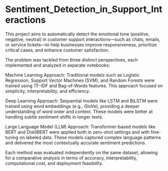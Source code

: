 # Sentiment_Detection_in_Support_Interactions
This project aims to automatically detect the emotional tone (positive, negative, neutral) in customer support interactions—such as chats, emails, or service tickets—to help businesses improve responsiveness, prioritize critical cases, and enhance customer satisfaction.

The problem was tackled from three distinct perspectives, each implemented and analyzed in separate notebooks:

Machine Learning Approach:
Traditional models such as Logistic Regression, Support Vector Machines (SVM), and Random Forests were trained using TF-IDF and Bag-of-Words features. This approach focused on simplicity, interpretability, and efficiency.

Deep Learning Approach:
Sequential models like LSTM and BiLSTM were trained using word embeddings (e.g., GloVe), providing a deeper understanding of word order and context. These models were better at handling subtle sentiment shifts in longer texts.

Large Language Model (LLM) Approach:
Transformer-based models like BERT and DistilBERT were applied both in zero-shot settings and with fine-tuning on labeled data. These models captured complex language patterns and delivered the most contextually accurate sentiment predictions.

Each method was evaluated independently on the same dataset, allowing for a comparative analysis in terms of accuracy, interpretability, computational cost, and deployment feasibility.

